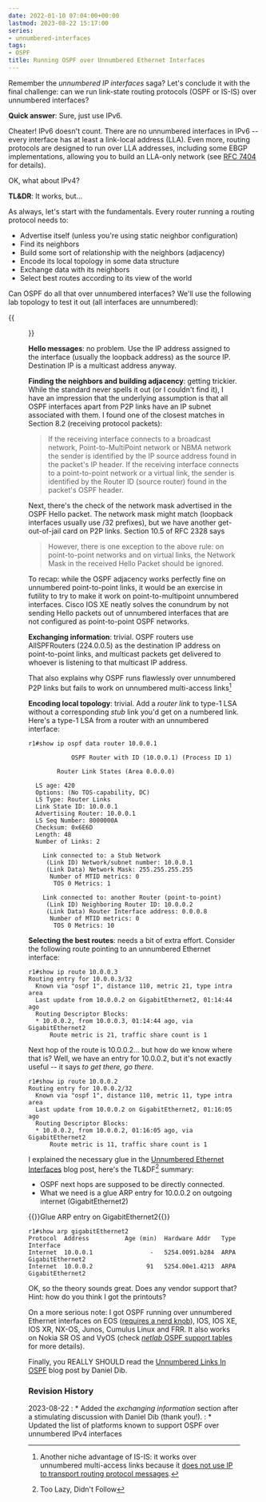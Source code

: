 ```yaml
---
date: 2022-01-10 07:04:00+00:00
lastmod: 2023-08-22 15:17:00
series:
- unnumbered-interfaces
tags:
- OSPF
title: Running OSPF over Unnumbered Ethernet Interfaces
---
```

Remember the *unnumbered IP interfaces* saga? Let's conclude it with the final challenge: can we run link-state routing protocols (OSPF or IS-IS) over unnumbered interfaces?

**Quick answer**: Sure, just use IPv6.

Cheater! IPv6 doesn't count. There are no unnumbered interfaces in IPv6 -- every interface has at least a link-local address (LLA). Even more, routing protocols are designed to run over LLA addresses, including some EBGP implementations, allowing you to build an LLA-only network (see [RFC 7404](https://datatracker.ietf.org/doc/html/rfc7404) for details).

OK, what about IPv4?

**TL&DR**: It works, but...
<!--more-->

As always, let's start with the fundamentals. Every router running a routing protocol needs to:

* Advertise itself (unless you're using static neighbor configuration)
* Find its neighbors
* Build some sort of relationship with the neighbors (adjacency)
* Encode its local topology in some data structure
* Exchange data with its neighbors
* Select best routes according to its view of the world

Can OSPF do all that over unnumbered interfaces? We'll use the following lab topology to test it out (all interfaces are unnumbered):

{{<figure src="/2022/01/unnumbered-ospf-topology.png" caption="Lab topology">}}

**Hello messages**: no problem. Use the IP address assigned to the interface (usually the loopback address) as the source IP. Destination IP is a multicast address anyway.

**Finding the neighbors and building adjacency**: getting trickier. While the standard never spells it out (or I couldn't find it), I have an impression that the underlying assumption is that all OSPF interfaces apart from P2P links have an IP subnet associated with them. I found one of the closest matches in Section 8.2 (receiving protocol packets): 

> If the receiving interface connects to a broadcast network, Point-to-MultiPoint network or NBMA network the sender is identified by the IP source address found in the packet's IP header. If the receiving interface connects to a point-to-point network or a virtual link, the sender is identified by the Router ID (source router) found in the packet's OSPF header.

Next, there's the check of the network mask advertised in the OSPF Hello packet. The network mask might match (loopback interfaces usually use /32 prefixes), but we have another get-out-of-jail card on P2P links. Section 10.5 of RFC 2328 says

> However, there is one exception to the above rule: on point-to-point networks and on virtual links, the Network Mask in the received Hello Packet should be ignored.

To recap: while the OSPF adjacency works perfectly fine on unnumbered point-to-point links, it would be an exercise in futility to try to make it work on point-to-multipoint unnumbered interfaces. Cisco IOS XE neatly solves the conundrum by not sending Hello packets out of unnumbered interfaces that are not configured as point-to-point OSPF networks.

**Exchanging information**: trivial. OSPF routers use AllSPFRouters (224.0.0.5) as the destination IP address on point-to-point links, and multicast packets get delivered to whoever is listening to that multicast IP address.

That also explains why OSPF runs flawlessly over unnumbered P2P links but fails to work on unnumbered multi-access links[^MAIS]

[^MAIS]: Another niche advantage of IS-IS: it works over unnumbered multi-access links because it [does not use IP to transport routing protocol messages](/2009/06/is-is-is-not-running-over-clnp.html).

**Encoding local topology**: trivial. Add a *router link* to type-1 LSA without a corresponding *stub* link you'd get on a numbered link. Here's a type-1 LSA from a router with an unnumbered interface:

```
r1#show ip ospf data router 10.0.0.1

            OSPF Router with ID (10.0.0.1) (Process ID 1)

		Router Link States (Area 0.0.0.0)

  LS age: 420
  Options: (No TOS-capability, DC)
  LS Type: Router Links
  Link State ID: 10.0.0.1
  Advertising Router: 10.0.0.1
  LS Seq Number: 8000000A
  Checksum: 0x6E6D
  Length: 48
  Number of Links: 2

    Link connected to: a Stub Network
     (Link ID) Network/subnet number: 10.0.0.1
     (Link Data) Network Mask: 255.255.255.255
      Number of MTID metrics: 0
       TOS 0 Metrics: 1

    Link connected to: another Router (point-to-point)
     (Link ID) Neighboring Router ID: 10.0.0.2
     (Link Data) Router Interface address: 0.0.0.8
      Number of MTID metrics: 0
       TOS 0 Metrics: 10
```

**Selecting the best routes**: needs a bit of extra effort. Consider the following route pointing to an unnumbered Ethernet interface:

```
r1#show ip route 10.0.0.3
Routing entry for 10.0.0.3/32
  Known via "ospf 1", distance 110, metric 21, type intra area
  Last update from 10.0.0.2 on GigabitEthernet2, 01:14:44 ago
  Routing Descriptor Blocks:
  * 10.0.0.2, from 10.0.0.3, 01:14:44 ago, via GigabitEthernet2
      Route metric is 21, traffic share count is 1
```

Next hop of the route is 10.0.0.2... but how do we know where that is? Well, we have an entry for 10.0.0.2, but it's not exactly useful -- it says *to get there, go there*.

```
r1#show ip route 10.0.0.2
Routing entry for 10.0.0.2/32
  Known via "ospf 1", distance 110, metric 11, type intra area
  Last update from 10.0.0.2 on GigabitEthernet2, 01:16:05 ago
  Routing Descriptor Blocks:
  * 10.0.0.2, from 10.0.0.2, 01:16:05 ago, via GigabitEthernet2
      Route metric is 11, traffic share count is 1
```

I explained the necessary glue in the [Unnumbered Ethernet Interfaces](https://blog.ipspace.net/2021/06/unnumbered-ethernet-interfaces.html) blog post, here's the TL&DF[^TLDF] summary:

* OSPF next hops are supposed to be directly connected.
* What we need is a glue ARP entry for 10.0.0.2 on outgoing internet (GigabitEthernet2)

{{<cc>}}Glue ARP entry on GigabitEthernet2{{</cc>}}
```
r1#show arp gigabitEthernet2
Protocol  Address          Age (min)  Hardware Addr   Type   Interface
Internet  10.0.0.1                -   5254.0091.b284  ARPA   GigabitEthernet2
Internet  10.0.0.2               91   5254.00e1.4213  ARPA   GigabitEthernet2
```

OK, so the theory sounds great. Does any vendor support that? Hint: how do you think I got the printouts?

On a more serious note: I got OSPF running over unnumbered Ethernet interfaces on EOS ([requires a nerd knob](https://blog.ipspace.net/2021/04/build-unnumbered-lab-netsim-tools.html)), IOS, IOS XE, IOS XR, NX-OS, Junos, Cumulus Linux and FRR. It also works on Nokia SR OS and VyOS (check [_netlab_ OSPF support tables](https://netlab.tools/module/ospf/#platform-support) for more details).

Finally, you REALLY SHOULD read the [Unnumbered Links In OSPF](https://lostintransit.se/2023/08/22/unnumbered-links-in-ospf/) blog post by Daniel Dib.

[^TLDF]: Too Lazy, Didn't Follow

### Revision History

2023-08-22
: * Added the _exchanging information_ section after a stimulating discussion with Daniel Dib (thank you!).
: * Updated the list of platforms known to support OSPF over unnumbered IPv4 interfaces


